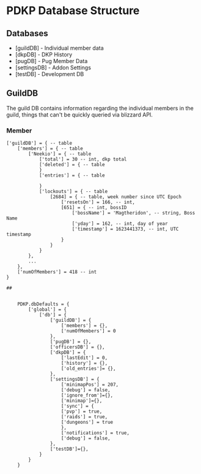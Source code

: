 # PDKP Database Structure

## Databases
- [guildDB] - Individual member data
- [dkpDB] - DKP History
- [pugDB] - Pug Member Data
- [settingsDB] - Addon Settings
- [testDB] - Development DB

## GuildDB
The guild DB contains information regarding the individual members in the guild, things that can't be quickly queried via blizzard API.
### Member
````
['guildDB'] = { -- table
    ['members'] = { -- table
        ['Neekio'] = { -- table
            ['total'] = 30 -- int, dkp total
            ['deleted'] = { -- table
            }
            ['entries'] = { -- table
            
            }
            ['lockouts'] = { -- table
                [2684] = { -- table, week number since UTC Epoch
                    ['resetsOn'] = 166, -- int, 
                    [651] = { -- int, bossID
                        ['bossName'] = 'Magtheridon', -- string, Boss Name
                        ['yday'] = 162, -- int, day of year
                        ['timestamp'] = 1623441373, -- int, UTC timestamp
                    }
                }
            }
        },
        ...
    },
    ['numOfMembers'] = 418 -- int
}

##


    PDKP.dbDefaults = {
        ['global'] = {
            ['db'] = {
                ['guildDB'] = {
                    ['members'] = {},
                    ['numOfMembers'] = 0
                },
                ['pugDB'] = {},
                ['officersDB'] = {},
                ['dkpDB'] = {
                    ['lastEdit'] = 0,
                    ['history'] = {},
                    ['old_entries']= {},
                },
                ['settingsDB'] = {
                    ['minimapPos'] = 207,
                    ['debug'] = false,
                    ['ignore_from']={},
                    ['minimap']={},
                    ['sync'] = {
                    ['pvp'] = true,
                    ['raids'] = true,
                    ['dungeons'] = true
                    },
                    ['notifications'] = true,
                    ['debug'] = false,
                },
                ['testDB']={},
            }
        }
    }

